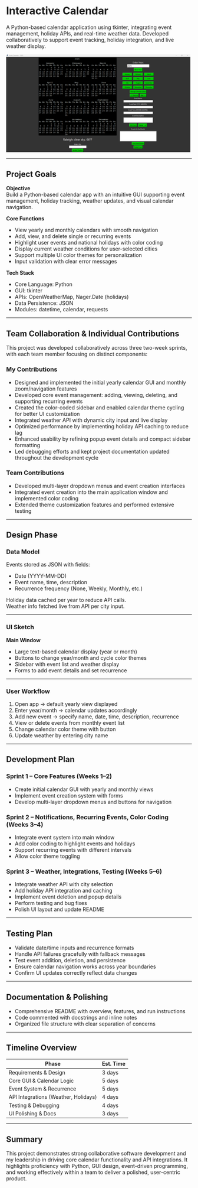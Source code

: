 # Interactive Calendar
 A Python-based calendar application using tkinter, integrating event management, holiday APIs, and real-time weather data.
 Developed collaboratively to support event tracking, holiday integration, and live weather display.

<img src="interactiveCalendar.png" width="500" alt="Calendar Screenshot">

---

## Project Goals

**Objective**  
Build a Python-based calendar app with an intuitive GUI supporting event management, holiday tracking, weather updates, and visual calendar navigation.

**Core Functions**

- View yearly and monthly calendars with smooth navigation
- Add, view, and delete single or recurring events
- Highlight user events and national holidays with color coding
- Display current weather conditions for user-selected cities
- Support multiple UI color themes for personalization
- Input validation with clear error messages

**Tech Stack**

- Core Language: Python
- GUI: tkinter
- APIs: OpenWeatherMap, Nager.Date (holidays)
- Data Persistence: JSON
- Modules: datetime, calendar, requests

---

## Team Collaboration & Individual Contributions

This project was developed collaboratively across three two-week sprints, with each team member focusing on distinct components:

### My Contributions

- Designed and implemented the initial yearly calendar GUI and monthly zoom/navigation features  
- Developed core event management: adding, viewing, deleting, and supporting recurring events  
- Created the color-coded sidebar and enabled calendar theme cycling for better UI customization  
- Integrated weather API with dynamic city input and live display  
- Optimized performance by implementing holiday API caching to reduce lag  
- Enhanced usability by refining popup event details and compact sidebar formatting  
- Led debugging efforts and kept project documentation updated throughout the development cycle

### Team Contributions

- Developed multi-layer dropdown menus and event creation interfaces  
- Integrated event creation into the main application window and implemented color coding  
- Extended theme customization features and performed extensive testing

---

## Design Phase

### Data Model

Events stored as JSON with fields:

- Date (YYYY-MM-DD)
- Event name, time, description
- Recurrence frequency (None, Weekly, Monthly, etc.)

Holiday data cached per year to reduce API calls.  
Weather info fetched live from API per city input.

---

### UI Sketch

**Main Window**

- Large text-based calendar display (year or month)
- Buttons to change year/month and cycle color themes
- Sidebar with event list and weather display
- Forms to add event details and set recurrence

---

### User Workflow

1. Open app → default yearly view displayed  
2. Enter year/month → calendar updates accordingly  
3. Add new event → specify name, date, time, description, recurrence  
4. View or delete events from monthly event list  
5. Change calendar color theme with button  
6. Update weather by entering city name  

---

## Development Plan

### Sprint 1 – Core Features (Weeks 1–2)

- Create initial calendar GUI with yearly and monthly views  
- Implement event creation system with forms  
- Develop multi-layer dropdown menus and buttons for navigation  

### Sprint 2 – Notifications, Recurring Events, Color Coding (Weeks 3–4)

- Integrate event system into main window  
- Add color coding to highlight events and holidays  
- Support recurring events with different intervals  
- Allow color theme toggling  

### Sprint 3 – Weather, Integrations, Testing (Weeks 5–6)

- Integrate weather API with city selection  
- Add holiday API integration and caching  
- Implement event deletion and popup details  
- Perform testing and bug fixes  
- Polish UI layout and update README  

---

## Testing Plan

- Validate date/time inputs and recurrence formats  
- Handle API failures gracefully with fallback messages  
- Test event addition, deletion, and persistence  
- Ensure calendar navigation works across year boundaries  
- Confirm UI updates correctly reflect data changes  

---

## Documentation & Polishing

- Comprehensive README with overview, features, and run instructions  
- Code commented with docstrings and inline notes  
- Organized file structure with clear separation of concerns  

---

## Timeline Overview

| Phase                                | Est. Time |
| ------------------------------------ | --------- |
| Requirements & Design                | 3 days    |
| Core GUI & Calendar Logic            | 5 days    |
| Event System & Recurrence            | 5 days    |
| API Integrations (Weather, Holidays) | 4 days    |
| Testing & Debugging                  | 4 days    |
| UI Polishing & Docs                  | 3 days    |

---

## Summary

This project demonstrates strong collaborative software development and my leadership in driving core calendar functionality and API integrations. It highlights proficiency with Python, GUI design, event-driven programming, and working effectively within a team to deliver a polished, user-centric product.

